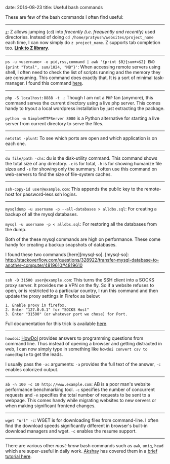 date: 2014-08-23
title: Useful bash commands

These are few of the bash commands I often find
useful:

----

[`z`][z]: Z allows jumping (`cd`) into *frecently
(i.e. frequently and recently)* used directories.
Instead of doing
`cd /home/pratyush/websites/project_name`
each time, I can now simply do `z project_name`.
Z supports tab completion too. **[Link to Z library][z]**.

[z]: https://github.com/rupa/z

----

`ps -u <username> -o pid,rss,command | awk '{print $0}{sum+=$2} END {print "Total", sum/1024, "MB"}'`:
When accessing remote servers using shell, I often need to
check the list of scripts running and the memory
they are consuming. This command does exactly
that. It is a sort of minimal task-manager. I
found this command [here][wf-resource].

[wf-resource]: https://community.webfaction.com/questions/8553/how-to-determine-memory-consumption

----

`php -S localhost:8888 -t .`: Though I am not a
`PHP` fan (anymore), this command serves the
current directory using a live php server. This
comes handy to tryout a local wordpress
installation by just extracting the package.

`python -m SimpleHTTPServer 8080` is a Python
alternative for starting a live server from
current directory to serve the files.

----

`netstat -plunt`: To see which ports are open and
which application is on each one.

----

`du file/path -chs`: du is the disk-utility
command. This command shows the total size of any
directory. `-c` is for total, `-h` is for showing
humanize file sizes and `-s` for showing only the
summary. I often use this command on web-servers
to find the size of file-system caches.

----

`ssh-copy-id user@example.com`: This appends the
public key to the remote-host for password-less
ssh logins.

----

`mysqldump -u username -p --all-databases > alldbs.sql`:
For creating a backup of all the mysql databases.

`mysql -u username -p < alldbs.sql`:
For restoring all the databases from the dump.

Both of the these mysql commands are high on
performance. These come handy for creating a
backup snapshots of databases.

I found these two commands [here][mysql-so].
[mysql-so]: http://stackoverflow.com/questions/328922/transfer-mysql-database-to-another-computer/4819610#4819610

----

`ssh -D 31500 user@example.com`: This turns the SSH client into a SOCKS proxy server. It provides me a VPN on the fly. So if a website refuses to open, or is restricted to a particular country, I run this command and then update the proxy settings in Firefox as below:

    1. Enable proxy in firefox.
    2. Enter "127.0.0.1" for "SOCKS Host"
    3. Enter "31500" (or whatever port we chose) for Port.

Full documentation for this trick is available
[here][port-forwarding].

[port-forwarding]: https://help.ubuntu.com/community/SSH/OpenSSH/PortForwarding#Dynamic_Port_Forwarding

----

`howdoi`: [HowDoI][howdoi] provides answers to
programming questions from command line. Thus
instead of opening a browser and getting
distracted in web, I can now simply type in
something like `howdoi convert csv to namedtuple`
to get the leads.

I usually pass the `-ac` arguments: `-a` provides
the full text of the answer, `-c` enables
colorized output.

[howdoi]: https://github.com/gleitz/howdoi

----

`ab -n 100 -c 10 http://www.example.com`: AB is a
poor man's website performance benchmarking tool. `-c`
specifies the number of concurrent requests and
`-n` specifies the total number of requests to be
sent to a webpage. This comes handy while
migrating websites to new servers or when making
significant frontend changes.

----

`wget "url" -c`: WGET is for downloading files
from command-line. I often find the download speeds
significantly different in browser's built-in
download managers and wget. `-c` enables the
resume support.

----

There are various other *must-know* bash commands
such as `awk`, `uniq`, `head` which are
super-useful in daily work. [Akshay][data-tutorial] has covered
them in a [brief tutorial here][data-tutorial].

[data-tutorial]: http://datavu.blogspot.in/2014/08/useful-unix-commands-for-exploring-data.html
